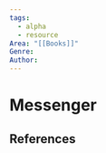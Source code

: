 ```yaml
---
tags:
  - alpha
  - resource
Area: "[[Books]]"
Genre:
Author:
---
```

# Messenger



## References



